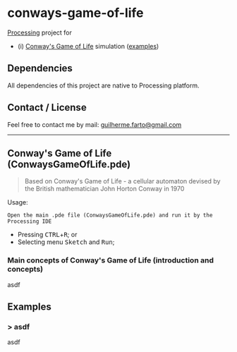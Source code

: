 # conways-game-of-life

[Processing](https://processing.org/) project for

* (i) [Conway's Game of Life](#conways-game-of-life) simulation ([examples](#all-examples))

## Dependencies

All dependencies of this project are native to Processing platform.

## Contact / License

Feel free to contact me by mail: guilherme.farto@gmail.com

---

<a name="conways-game-of-life"></a>
## Conway's Game of Life (ConwaysGameOfLife.pde)
> Based on Conway's Game of Life - a cellular automaton devised by the British mathematician John Horton Conway in 1970

Usage:

`Open the main .pde file (ConwaysGameOfLife.pde) and run it by the Processing IDE`
* Pressing <kbd>CTRL</kbd>+<kbd>R</kbd>; or
* Selecting menu <kbd>Sketch</kbd> and <kbd>Run</kbd>;

### Main concepts of Conway's Game of Life (introduction and concepts)

asdf

<a name="all-examples"></a>
## Examples

<a name="conways-game-of-life-examples-1"></a>
### > asdf

asdf
